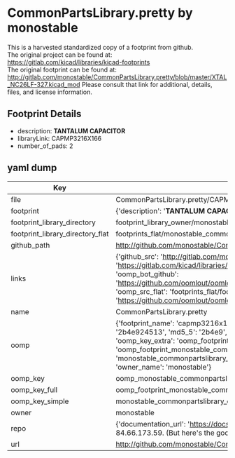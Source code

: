 # CommonPartsLibrary.pretty by monostable  
This is a harvested standardized copy of a footprint from github.  
The original project can be found at:  
https://gitlab.com/kicad/libraries/kicad-footprints  
The original footprint can be found at:
http://gitlab.com/monostable/CommonPartsLibrary.pretty/blob/master/XTAL_NC26LF-327.kicad_mod
Please consult that link for additional, details, files, and license information.  
## Footprint Details
* description: <b>TANTALUM CAPACITOR</b>  
* libraryLink: CAPMP3216X166  
* number_of_pads: 2  
## yaml dump  
| Key | Value |  
| --- | --- |  
| file | CommonPartsLibrary.pretty/CAPMP3216X166.kicad_mod |  
| footprint | {'description': '<b>TANTALUM CAPACITOR</b>', 'libraryLink': 'CAPMP3216X166', 'number_of_pads': 2} |  
| footprint_library_directory | footprint_library_owner/monostable_CommonPartsLibrary.pretty |  
| footprint_library_directory_flat | footprints_flat/monostable_commonpartslibrary_capmp3216x166/working |  
| github_path | http://github.com/monostable/CommonPartsLibrary.pretty/blob/master/CAPMP3216X166.kicad_mod |  
| links | {'github_src': 'http://gitlab.com/monostable/CommonPartsLibrary.pretty/blob/master/XTAL_NC26LF-327.kicad_mod', 'github_src_repo': 'https://gitlab.com/kicad/libraries/kicad-footprints', 'oomp_bot': 'footprints/monostable_commonpartslibrary_capmp3216x166/working', 'oomp_bot_github': 'https://github.com/oomlout/oomlout_oomp_footprint_bot/tree/main/footprints/monostable_commonpartslibrary_capmp3216x166/working', 'oomp_src_flat': 'footprints_flat/footprints_flat/monostable_commonpartslibrary_capmp3216x166/working', 'oomp_src_flat_github': 'https://github.com/oomlout/oomlout_oomp_footprint_src/tree/main/footprints_flat/monostable_commonpartslibrary_capmp3216x166/working'} |  
| name | CommonPartsLibrary.pretty |  
| oomp | {'footprint_name': 'capmp3216x166', 'library_name': 'commonpartslibrary', 'md5': '2b4e924513cb4d80edc007750529ca7a', 'md5_10': '2b4e924513', 'md5_5': '2b4e9', 'md5_6': '2b4e92', 'oomp_key': 'oomp_monostable_commonpartslibrary_capmp3216x166', 'oomp_key_extra': 'oomp_footprint_monostable_commonpartslibrary_capmp3216x166', 'oomp_key_full': 'oomp_footprint_monostable_commonpartslibrary_capmp3216x166_2b4e92', 'oomp_key_simple': 'monostable_commonpartslibrary_capmp3216x166', 'original_filename': 'CommonPartsLibrary.pretty/CAPMP3216X166.kicad_mod', 'owner_name': 'monostable'} |  
| oomp_key | oomp_monostable_commonpartslibrary_capmp3216x166 |  
| oomp_key_full | oomp_footprint_monostable_commonpartslibrary_capmp3216x166 |  
| oomp_key_simple | monostable_commonpartslibrary_capmp3216x166 |  
| owner | monostable |  
| repo | {'documentation_url': 'https://docs.github.com/rest/overview/resources-in-the-rest-api#rate-limiting', 'message': "API rate limit exceeded for 84.66.173.59. (But here's the good news: Authenticated requests get a higher rate limit. Check out the documentation for more details.)"} |  
| url | http://github.com/monostable/CommonPartsLibrary.pretty |  

